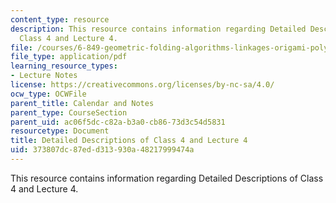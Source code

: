 ```yaml
---
content_type: resource
description: This resource contains information regarding Detailed Descriptions of
  Class 4 and Lecture 4.
file: /courses/6-849-geometric-folding-algorithms-linkages-origami-polyhedra-fall-2012/373807dc87edd313930a48217999474a_MIT6_849F12_desc04.pdf
file_type: application/pdf
learning_resource_types:
- Lecture Notes
license: https://creativecommons.org/licenses/by-nc-sa/4.0/
ocw_type: OCWFile
parent_title: Calendar and Notes
parent_type: CourseSection
parent_uid: ac06f5dc-c82a-b3a0-cb86-73d3c54d5831
resourcetype: Document
title: Detailed Descriptions of Class 4 and Lecture 4
uid: 373807dc-87ed-d313-930a-48217999474a
---
```

This resource contains information regarding Detailed Descriptions of Class 4 and Lecture 4.